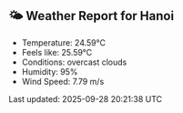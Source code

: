 <!-- WEATHER-START -->
## 🌤 Weather Report for Hanoi

- Temperature: 24.59°C
- Feels like: 25.59°C
- Conditions: overcast clouds
- Humidity: 95%
- Wind Speed: 7.79 m/s

Last updated: 2025-09-28 20:21:38 UTC
<!-- WEATHER-END -->
